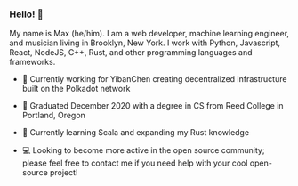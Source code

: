 ### Hello! 👋

My name is Max (he/him). I am a web developer, machine learning engineer, and musician living in Brooklyn, New York. I work with Python, Javascript, React, NodeJS, C++, Rust, and other programming languages and frameworks. 

- 🔭  Currently working for YibanChen creating decentralized infrastructure built on the Polkadot network

- 🏫  Graduated December 2020 with a degree in CS from Reed College in Portland, Oregon

- 🌱  Currently learning Scala and expanding my Rust knowledge

- 💻  Looking to become more active in the open source community; please feel free to contact me if you need help with your cool open-source project!
<!--
**maxrosenb/maxrosenb** is a ✨ _special_ ✨ repository because its `README.md` (this file) appears on your GitHub profile.

Here are some ideas to get you started:

- 🔭 I’m currently working on ...
- 🌱 I’m currently learning ...
- 👯 I’m looking to collaborate on ...
- 🤔 I’m looking for help with ...
- 💬 Ask me about ...
- 📫 How to reach me: ...
- 😄 Pronouns: ...
- ⚡ Fun fact: ...
-->
